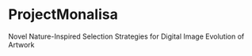 # ProjectMonalisa
Novel Nature-Inspired Selection Strategies for Digital Image Evolution of Artwork
